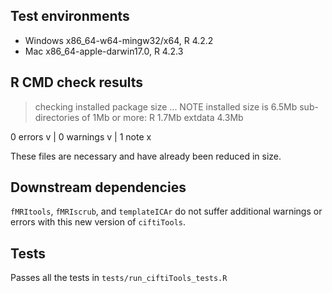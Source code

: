 ## Test environments

* Windows x86_64-w64-mingw32/x64, R 4.2.2
* Mac x86_64-apple-darwin17.0, R 4.2.3

## R CMD check results

> checking installed package size ... NOTE
    installed size is  6.5Mb
    sub-directories of 1Mb or more:
      R         1.7Mb
      extdata   4.3Mb

0 errors v | 0 warnings v | 1 note x

These files are necessary and have already been reduced in size.

## Downstream dependencies

`fMRItools`, `fMRIscrub`, and `templateICAr` do not suffer additional warnings or errors with this new version of `ciftiTools`. 

## Tests

Passes all the tests in `tests/run_ciftiTools_tests.R`
